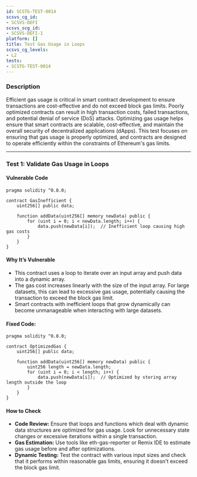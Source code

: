 ```yaml
---
id: SCSTG-TEST-0014
scsvs_cg_id:
- SCSVS-DEFI
scsvs_scg_id:
- SCSVS-DEFI-1
platform: []
title: Test Gas Usage in Loops
scsvs_cg_levels:
- L2
tests:
- SCSTG-TEST-0014
---
```


### **Description**
Efficient gas usage is critical in smart contract development to ensure transactions are cost-effective and do not exceed block gas limits. Poorly optimized contracts can result in high transaction costs, failed transactions, and potential denial of service (DoS) attacks. Optimizing gas usage helps ensure that smart contracts are scalable, cost-effective, and maintain the overall security of decentralized applications (dApps). This test focuses on ensuring that gas usage is properly optimized, and contracts are designed to operate efficiently within the constraints of Ethereum's gas limits.

---

### **Test 1: Validate Gas Usage in Loops**

#### **Vulnerable Code**

```solidity
pragma solidity ^0.8.0;

contract GasInefficient {
    uint256[] public data;

    function addData(uint256[] memory newData) public {
        for (uint i = 0; i < newData.length; i++) {
            data.push(newData[i]);  // Inefficient loop causing high gas costs
        }
    }
}
```

#### **Why It’s Vulnerable**
- This contract uses a loop to iterate over an input array and push data into a dynamic array.  
- The gas cost increases linearly with the size of the input array. For large datasets, this can lead to excessive gas usage, potentially causing the transaction to exceed the block gas limit.  
- Smart contracts with inefficient loops that grow dynamically can become unmanageable when interacting with large datasets.


#### Fixed Code:

```solidity
pragma solidity ^0.8.0;

contract OptimizedGas {
    uint256[] public data;

    function addData(uint256[] memory newData) public {
        uint256 length = newData.length;
        for (uint i = 0; i < length; i++) {
            data.push(newData[i]);  // Optimized by storing array length outside the loop
        }
    }
}
```

#### **How to Check**
- **Code Review:** Ensure that loops and functions which deal with dynamic data structures are optimized for gas usage. Look for unnecessary state changes or excessive iterations within a single transaction.  
- **Gas Estimation:** Use tools like eth-gas-reporter or Remix IDE to estimate gas usage before and after optimizations.  
- **Dynamic Testing:** Test the contract with various input sizes and check that it performs within reasonable gas limits, ensuring it doesn't exceed the block gas limit.
